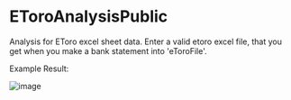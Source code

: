 # EToroAnalysisPublic
Analysis for EToro excel sheet data.
Enter a valid etoro excel file, that you get when you make a bank statement into 'eToroFile'. 

Example Result:

![image](https://user-images.githubusercontent.com/40733225/116301943-e3991b00-a7a0-11eb-8379-be7264f51485.png)
